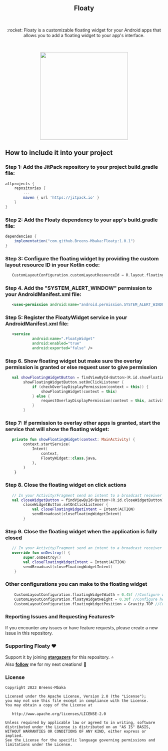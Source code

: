 <h2 align="center">Floaty</h2> </br>

<p align="center">
:rocket: Floaty is a customizable floating widget for your Android apps that allows you to add a floating widget to your app's interface.
</p> </br>

<p align="center">
<img src="https://github.com/Breens-Mbaka/Searchable-Dropdown-Menu-Jetpack-Compose/assets/72180010/6b9812ab-1381-4943-bd77-6f91756a4731" width="280"/>
</p>

## How to include it into your project

### Step 1: Add the JitPack repository to your project build.gradle file:

```gradle
allprojects {
    repositories {
        ...
        maven { url 'https://jitpack.io' }
    }
}
```

### Step 2: Add the Floaty dependency to your app's build.gradle file:

```gradle
dependencies {
    implementation("com.github.Breens-Mbaka:Floaty:1.0.1")
}
```

### Step 3: Configure the floating widget by providing the custom layout resource ID in your Kotlin code:

``` Kotlin
   CustomLayoutConfiguration.customLayoutResourceId = R.layout.floating_widget
```

### Step 4. Add the "SYSTEM_ALERT_WINDOW" permission to your AndroidManifest.xml file:

``` xml
   <uses-permission android:name="android.permission.SYSTEM_ALERT_WINDOW"/>
```

### Step 5: Register the FloatyWidget service in your AndroidManifest.xml file:

``` xml
   <service
            android:name=".FloatyWidget"
            android:enabled="true"
            android:exported="false" />
```

### Step 6. Show floating widget but make sure the overlay permission is granted or else request user to give permission

``` Kotlin
   val showFloatingWidgetButton = findViewById<Button>(R.id.showFloatingWidgetButton)
        showFloatingWidgetButton.setOnClickListener {
            if (checkOverlayDisplayPermission(context = this)) {
                showFloatingWidget(context = this)
            } else {
                requestOverlayDisplayPermission(context = this, activity = this)
            }
        }
```

### Step 7: If permission to overlay other apps is granted, start the service that will show the floating widget:

``` Kotlin
   private fun showFloatingWidget(context: MainActivity) {
        context.startService(
            Intent(
                context,
                FloatyWidget::class.java,
            ),
        )
    }
```

### Step 8. Close the floating widget on click actions

``` Kotlin
   // In your Activity/Fragment send an intent to a broadcast receiver that will close the widget
   val closeWidgetButton = findViewById<Button>(R.id.closeWidgetButton)
        closeWidgetButton.setOnClickListener {
            val closeFloatingWidgetIntent = Intent(ACTION)
            sendBroadcast(closeFloatingWidgetIntent)
        }
```

### Step 9. Close the floating widget when the application is fully closed

``` Kotlin
   // In your Activity/Fragment send an intent to a broadcast receiver that will close the widget
   override fun onDestroy() {
        super.onDestroy()
        val closeFloatingWidgetIntent = Intent(ACTION)
        sendBroadcast(closeFloatingWidgetIntent)
    }
```

### Other configurations you can make to the floating widget

``` Kotlin
    CustomLayoutConfiguration.floatingWidgetWidth = 0.45f //Configure width of the floating widget
    CustomLayoutConfiguration.floatyWidgetHeight = 0.30f //Configure height of the floating widget
    CustomLayoutConfiguration.floatingWidgetPosition = Gravity.TOP //Configure the psosition of the floating widget on the screen
```

### Reporting Issues and Requesting Features✨
If you encounter any issues or have feature requests, please create a new issue in this repository.

### Supporting Floaty :heart:
Support it by joining __[stargazers](https://github.com/Breens-Mbaka/Floaty/stargazers)__ for this repository. :star: <br>
Also __[follow](https://github.com/Breens-Mbaka)__ me for my next creations! 🤩

### License

```
Copyright 2023 Breens-Mbaka

Licensed under the Apache License, Version 2.0 (the "License");
you may not use this file except in compliance with the License.
You may obtain a copy of the License at

   http://www.apache.org/licenses/LICENSE-2.0

Unless required by applicable law or agreed to in writing, software
distributed under the License is distributed on an "AS IS" BASIS,
WITHOUT WARRANTIES OR CONDITIONS OF ANY KIND, either express or implied.
See the License for the specific language governing permissions and
limitations under the License.
